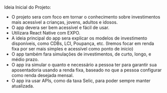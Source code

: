 Ideia Inicial do Projeto:

- O projeto sera com foco em tornar o conhecimento sobre investimentos mais acessível a crianças, jovens, adultos e idosos.
- O app devera ser bem acessível e fácil de usar.
- Utilizara React Native com EXPO.
- A ideia principal do app sera explicar os modelos de investimento disponíveis, como CDBs, LCI, Poupança, etc. (Iremos focar em renda fixa por ser mais simples e acessível como ponto de inicio)
- O app também fara simulações de investimentos, de curto, longo, e médio prazo.
- O app ira simular o quanto e necessário a pessoa ter para garantir sua aposentadoria usando a renda fixa, baseado no que a pessoa configurar como renda desejada mensal.
- O app ira usar APIs, como da taxa Selic, para poder sempre manter atualizada.